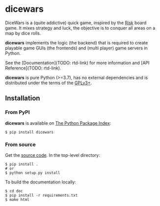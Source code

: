 # dicewars #

DiceWars is a (quite addictive) quick game, inspired by the
[Risk](https://en.wikipedia.org/wiki/Risk_(game)) board game.
It mixes strategy and luck, the objective is to conquer all areas on a
map by dice rolls.

**dicewars** implements the logic (the backend) that is required to create
playable game GUIs (the frontends) and (multi player) game servers in Python.

See the [Documentation](TODO: rtd-link) for more information
and [API Reference](TODO: rtd-link).

**dicewars** is pure Python (>=3.7), has no external dependencies and is
distributed under the terms of the
[GPLv3+](https://www.gnu.org/licenses/gpl-3.0).

## Installation ##

### From PyPI ###

**dicewars** is available on
[The Python Package Index](https://pypi.org/project/dicewars/):

    $ pip install dicewars

### From source ###

Get the [source code](https://github.com/scotty007/dicewars).
In the top-level directory:

    $ pip install .
    # or
    $ python setup.py install

To build the documentation locally:

    $ cd doc
    $ pip install -r requirements.txt
    $ make html
